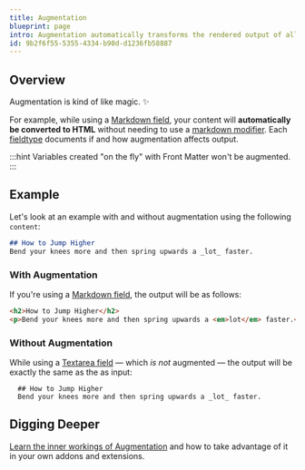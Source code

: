 ```yaml
---
title: Augmentation
blueprint: page
intro: Augmentation automatically transforms the rendered output of all Blueprint-defined variables based on their fieldtype.
id: 9b2f6f55-5355-4334-b90d-d1236fb58887
---
```

## Overview

Augmentation is kind of like magic. ✨

For example, while using a [Markdown field](/fieldtypes/markdown), your content will **automatically be converted to HTML** without needing to use a [markdown modifier](/modifiers/markdown). Each [fieldtype](/fieldtypes) documents if and how augmentation affects output.

:::hint
Variables created "on the fly" with Front Matter won't be augmented.
:::

## Example

Let's look at an example with and without augmentation using the following `content`:

``` md
## How to Jump Higher
Bend your knees more and then spring upwards a _lot_ faster.
```

### With Augmentation

If you're using a [Markdown field](/fieldtypes/markdown), the output will be as follows:

```html
<h2>How to Jump Higher</h2>
<p>Bend your knees more and then spring upwards a <em>lot</em> faster.</p>
```

### Without Augmentation

While using a [Textarea field](/fieldtypes/textarea) — which _is not_ augmented — the output will be exactly the same as the as input:

```text
  ## How to Jump Higher
  Bend your knees more and then spring upwards a _lot_ faster.
```

## Digging Deeper

[Learn the inner workings of Augmentation](/extending/augmentation) and how to take advantage of it in your own addons and extensions.

